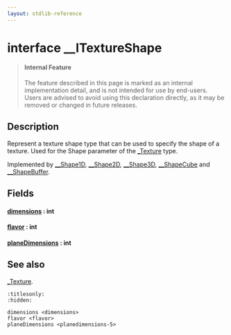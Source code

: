 ```yaml
---
layout: stdlib-reference
---
```


# interface \_\_ITextureShape

> #### Internal Feature
> The feature described in this page is marked as an internal implementation detail, and is not intended for use by end-users.
> Users are advised to avoid using this declaration directly, as it may be removed or changed in future releases.

## Description

Represent a texture shape type that can be used to specify the shape of a texture.
Used for the <span class='code'>Shape</span> parameter of the <span class='code'><a href="../types/0texture-01/index.html" class="code_type">_Texture</a></span> type.

Implemented by <span class='code'><a href="../types/0_shape1d-028/index.html" class="code_type">__Shape1D</a></span>, <span class='code'><a href="../types/0_shape2d-028/index.html" class="code_type">__Shape2D</a></span>, <span class='code'><a href="../types/0_shape3d-028/index.html" class="code_type">__Shape3D</a></span>, <span class='code'><a href="../types/0_shapecube-027/index.html" class="code_type">__ShapeCube</a></span> and <span class='code'><a href="../types/0_shapebuffer-027/index.html" class="code_type">__ShapeBuffer</a></span>.


## Fields

####  <a id="decl-dimensions"></a>[dimensions](.html) : int
####  <a id="decl-flavor"></a>[flavor](.html) : int
####  <a id="decl-planeDimensions"></a>[planeDimensions](.html) : int

## See also

<span class='code'><a href="../types/0texture-01/index.html" class="code_type">_Texture</a></span>.


```{toctree}
:titlesonly:
:hidden:

dimensions <dimensions>
flavor <flavor>
planeDimensions <planedimensions-5>
```
